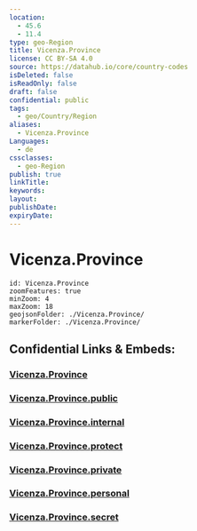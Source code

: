 ```yaml
---
location:
  - 45.6
  - 11.4
type: geo-Region
title: Vicenza.Province
license: CC BY-SA 4.0
source: https://datahub.io/core/country-codes
isDeleted: false
isReadOnly: false
draft: false
confidential: public
tags:
  - geo/Country/Region
aliases:
  - Vicenza.Province
Languages:
  - de
cssclasses:
  - geo-Region
publish: true
linkTitle:
keywords:
layout:
publishDate:
expiryDate:
---
```


# Vicenza.Province

```leaflet
id: Vicenza.Province
zoomFeatures: true 
minZoom: 4 
maxZoom: 18
geojsonFolder: ./Vicenza.Province/
markerFolder: ./Vicenza.Province/
```


## Confidential Links & Embeds: 

### [Vicenza.Province](/_Standards/Earth/Continent/Europe/Europe~South/Italy/regions~Italy/Veneto/Vicenza.Province.md) 

### [Vicenza.Province.public](/_public/Earth/Continent/Europe/Europe~South/Italy/regions~Italy/Veneto/Vicenza.Province.public.md) 

### [Vicenza.Province.internal](/_internal/Earth/Continent/Europe/Europe~South/Italy/regions~Italy/Veneto/Vicenza.Province.internal.md) 

### [Vicenza.Province.protect](/_protect/Earth/Continent/Europe/Europe~South/Italy/regions~Italy/Veneto/Vicenza.Province.protect.md) 

### [Vicenza.Province.private](/_private/Earth/Continent/Europe/Europe~South/Italy/regions~Italy/Veneto/Vicenza.Province.private.md) 

### [Vicenza.Province.personal](/_personal/Earth/Continent/Europe/Europe~South/Italy/regions~Italy/Veneto/Vicenza.Province.personal.md) 

### [Vicenza.Province.secret](/_secret/Earth/Continent/Europe/Europe~South/Italy/regions~Italy/Veneto/Vicenza.Province.secret.md)

